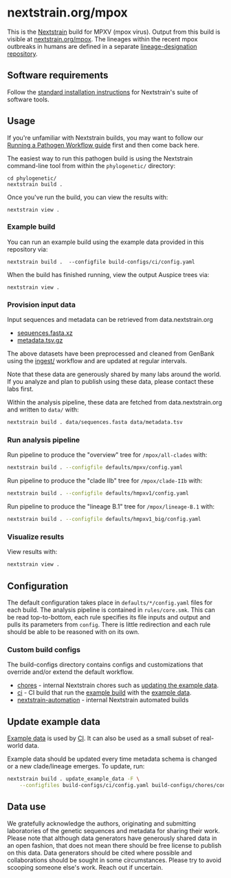# nextstrain.org/mpox

This is the [Nextstrain](https://nextstrain.org) build for MPXV (mpox virus). Output from this build is visible at [nextstrain.org/mpox](https://nextstrain.org/mpox).
The lineages within the recent mpox outbreaks in humans are defined in a separate [lineage-designation repository](https://github.com/mpxv-lineages/lineage-designation).

## Software requirements

Follow the [standard installation instructions](https://docs.nextstrain.org/en/latest/install.html)
for Nextstrain's suite of software tools.

## Usage

If you're unfamiliar with Nextstrain builds, you may want to follow our
[Running a Pathogen Workflow guide](https://docs.nextstrain.org/en/latest/tutorials/running-a-workflow.html) first and then come back here.

The easiest way to run this pathogen build is using the Nextstrain
command-line tool from within the `phylogenetic/` directory:

    cd phylogenetic/
    nextstrain build .

Once you've run the build, you can view the results with:

    nextstrain view .

### Example build

You can run an example build using the example data provided in this repository via:

```
nextstrain build .  --configfile build-configs/ci/config.yaml
```

When the build has finished running, view the output Auspice trees via:

```
nextstrain view .
```

### Provision input data

Input sequences and metadata can be retrieved from data.nextstrain.org

* [sequences.fasta.xz](https://data.nextstrain.org/files/workflows/mpox/sequences.fasta.xz)
* [metadata.tsv.gz](https://data.nextstrain.org/files/workflows/mpox/metadata.tsv.gz)

The above datasets have been preprocessed and cleaned from GenBank using the
[ingest/](../ingest/) workflow and are updated at regular intervals.

Note that these data are generously shared by many labs around the world.
If you analyze and plan to publish using these data, please contact these labs first.

Within the analysis pipeline, these data are fetched from data.nextstrain.org and written to `data/` with:

```bash
nextstrain build . data/sequences.fasta data/metadata.tsv
```

### Run analysis pipeline

Run pipeline to produce the "overview" tree for `/mpox/all-clades` with:

```bash
nextstrain build . --configfile defaults/mpxv/config.yaml
```

Run pipeline to produce the "clade IIb" tree for `/mpox/clade-IIb` with:

```bash
nextstrain build . --configfile defaults/hmpxv1/config.yaml
```

Run pipeline to produce the "lineage B.1" tree for `/mpox/lineage-B.1` with:

```bash
nextstrain build . --configfile defaults/hmpxv1_big/config.yaml
```

### Visualize results

View results with:

```bash
nextstrain view .
```

## Configuration

The default configuration takes place in `defaults/*/config.yaml` files for each build.
The analysis pipeline is contained in `rules/core.smk`.
This can be read top-to-bottom, each rule specifies its file inputs and output and pulls its parameters from `config`.
There is little redirection and each rule should be able to be reasoned with on its own.

### Custom build configs

The build-configs directory contains configs and customizations that override and/or extend the default workflow.

- [chores](build-configs/chores/) - internal Nextstrain chores such as [updating the example data](#update-example-data).
- [ci](build-configs/ci/) - CI build that run the [example build](#example-build) with the [example data](example_data/).
- [nextstrain-automation](build-configs/nextstrain-automation/) - internal Nextstrain automated builds

## Update example data

[Example data](./example_data/) is used by [CI](https://github.com/nextstrain/mpox/actions/workflows/ci.yaml).
It can also be used as a small subset of real-world data.

Example data should be updated every time metadata schema is changed or a new clade/lineage emerges.
To update, run:

```sh
nextstrain build . update_example_data -F \
    --configfiles build-configs/ci/config.yaml build-configs/chores/config.yaml
```

## Data use

We gratefully acknowledge the authors, originating and submitting laboratories of the genetic
sequences and metadata for sharing their work. Please note that although data generators have
generously shared data in an open fashion, that does not mean there should be free license to
publish on this data. Data generators should be cited where possible and collaborations should be
sought in some circumstances. Please try to avoid scooping someone else's work. Reach out if
uncertain.
